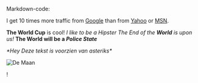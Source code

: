Markdown-code:

I get 10 times more traffic from [Google][] than from [Yahoo][] or [MSN][].

[Google]: http://google.com/        "Google Search"
[Yahoo]: http://search.yahoo.com/  "Yahoo Search"
[MSN]: http://search.msn.com/    "MSN Search"

**The World Cup** is cool!
_I like to be a Hipster_
_The End of the **World** is upon us!_
**The World will be a _Police State_**

_\*Hey Deze tekst is voorzien van asteriks\*_

![De Maan](http://www.digital-photography-school.com/wp-content/uploads/2010/12/lunar-eclipse.jpg "Wondermooie Maan")

\!


